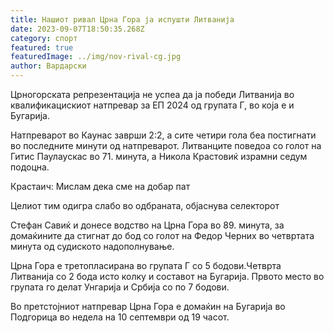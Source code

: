 ```yaml
---
title: Нашиот ривал Црна Гора ја испушти Литванија
date: 2023-09-07T18:50:35.268Z
category: спорт
featured: true
featuredImage: ../img/nov-rival-cg.jpg
author: Вардарски
---
```

Црногорската репрезентација не успеа да ја победи Литванија во квалификацискиот натпревар за ЕП 2024 од групата Г, во која е и Бугарија.

Натпреварот во Каунас заврши 2:2, а сите четири гола беа постигнати во последните минути од натпреварот. Литванците поведоа со голот на Гитис Паулаускас во 71. минута, а Никола Крастовиќ израмни седум подоцна.

Крастаич: Мислам дека сме на добар пат

Целиот тим одигра слабо во одбраната, објаснува селекторот

Стефан Савиќ и донесе водство на Црна Гора во 89. минута, за домаќините да стигнат до бод со голот на Федор Черних во четвртата минута од судиското надополнување.

Црна Гора е третопласирана во групата Г со 5 бодови.Четврта Литванија со 2 бода исто колку и составот на Бугарија. Првото место во групата го делат Унгарија и Србија со по 7 бодови.

Во претстојниот натпревар Црна Гора е домаќин на Бугарија во Подгорица во недела на 10 септември од 19 часот.